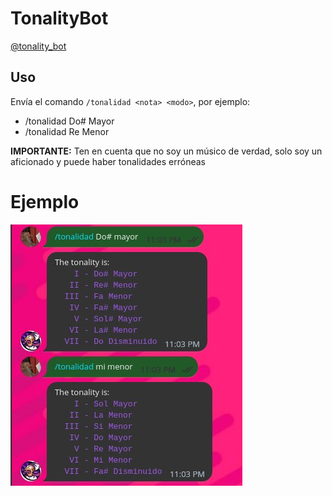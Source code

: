 # TonalityBot

[@tonality_bot](https://t.me/tonality_bot)

## Uso

Envía el comando `/tonalidad <nota> <modo>`, por ejemplo:
  - /tonalidad Do# Mayor
  - /tonalidad Re Menor

**IMPORTANTE:** Ten en cuenta que no soy un músico de verdad, solo soy un aficionado y puede haber tonalidades erróneas

# Ejemplo

![ejemplo](./images/example.jpg)
